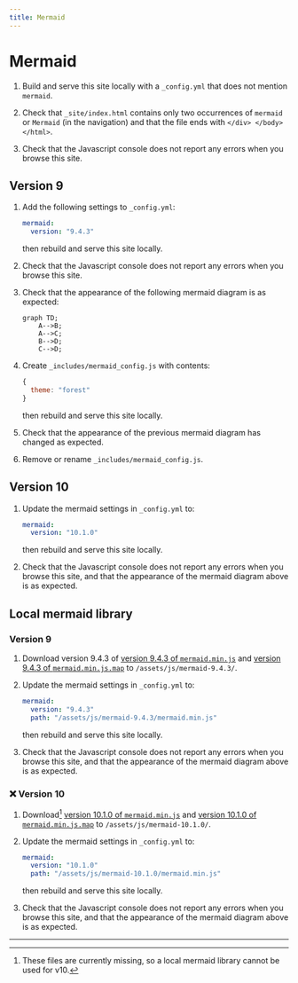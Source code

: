 ```yaml
---
title: Mermaid
---
```


# Mermaid

1.  Build and serve this site locally with a `_config.yml`
    that does not mention `mermaid`.

1.  Check that `_site/index.html` contains only two occurrences of `mermaid` or `Mermaid`
    (in the navigation) and that the file ends with `</div> </body> </html>`.

1.  Check that the Javascript console does not report any errors
    when you browse this site.

## Version 9

1.  Add the following settings to `_config.yml`:

    ```yaml
    mermaid:
      version: "9.4.3"
    ```
    
    then rebuild and serve this site locally.

1.  Check that the Javascript console does not report any errors
    when you browse this site.

1.  Check that the appearance of the following mermaid diagram is as expected:

    ```mermaid
    graph TD;
        A-->B;
        A-->C;
        B-->D;
        C-->D;
    ```

1.  Create `_includes/mermaid_config.js` with contents:

    ```js
    {
      theme: "forest"
    }
    ```
    
    then rebuild and serve this site locally.
    
1.  Check that the appearance of the previous mermaid diagram has changed as expected.

1.  Remove or rename `_includes/mermaid_config.js`.

## Version 10

1.  Update the mermaid settings in `_config.yml` to:

    ```yaml
    mermaid:
      version: "10.1.0"
    ```

    then rebuild and serve this site locally.

1.  Check that the Javascript console does not report any errors when you browse this site,
    and that the appearance of the mermaid diagram above is as expected.

## Local mermaid library

### Version 9

1.  Download version 9.4.3 of [version 9.4.3 of `mermaid.min.js`] and [version 9.4.3 of `mermaid.min.js.map`] to `/assets/js/mermaid-9.4.3/`.

1.  Update the mermaid settings in `_config.yml` to:

    ```yaml
    mermaid:
      version: "9.4.3"
      path: "/assets/js/mermaid-9.4.3/mermaid.min.js"
    ```

    then rebuild and serve this site locally.

1.  Check that the Javascript console does not report any errors when you browse this site,
    and that the appearance of the mermaid diagram above is as expected.
    
### ❌ Version 10

1.  Download[^v10] [version 10.1.0 of `mermaid.min.js`] and [version 10.1.0 of `mermaid.min.js.map`] to `/assets/js/mermaid-10.1.0/`.

1.  Update the mermaid settings in `_config.yml` to:

    ```yaml
    mermaid:
      version: "10.1.0"
      path: "/assets/js/mermaid-10.1.0/mermaid.min.js"
    ```

    then rebuild and serve this site locally.

1.  Check that the Javascript console does not report any errors when you browse this site,
    and that the appearance of the mermaid diagram above is as expected.

----

[^v10]: These files are currently missing, so a local mermaid library cannot be used for v10.

[version 9.4.3 of `mermaid.min.js`]: https://cdn.jsdelivr.net/npm/mermaid@9.4.3/dist/mermaid.min.js
[version 9.4.3 of `mermaid.min.js.map`]: https://cdn.jsdelivr.net/npm/mermaid@9.4.3/dist/mermaid.min.js.map
[version 10.1.0 of `mermaid.min.js`]: https://cdn.jsdelivr.net/npm/mermaid@10.1.0/dist/mermaid.min.js
[version 10.1.0 of `mermaid.min.js.map`]: https://cdn.jsdelivr.net/npm/mermaid@10.1.0/dist/mermaid.min.js.map
